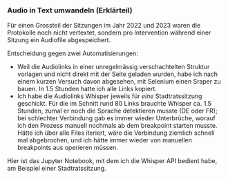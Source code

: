 ### Audio in Text umwandeln (Erklärteil)

Für einen Grossteil der Sitzungen im Jahr 2022 und 2023 waren die Protokolle noch nicht vertextet, sondern pro Intervention während einer Sitzung ein Audiofile abgespeichert.

Entscheidung gegen zwei Automatisierungen:
* Weil die Audiolinks in einer unregelmässig verschachtelten Struktur vorlagen und nicht direkt mit der Seite geladen wurden, habe ich nach einem kurzen Versuch davon abgesehen, mit Selenium einen Sraper zu bauen. In 1.5 Stunden hatte ich alle Links kopiert.
* Ich habe die Audiolinks Whisper jeweils für *eine* Stadtratssitzung geschickt. Für die im Schnitt rund 80 Links brauchte Whisper ca. 1.5 Stunden, zumal er noch die Sprache detektieren musste (DE oder FR); bei schlechter Verbindung gab es immer wieder Unterbrüche, worauf ich den Prozess manuell nochmals ab dem breakpoint starten musste. Hätte ich über alle Files iteriert, wäre die Verbindung ziemlich schnell mal abgebrochen, und ich hätte immer wieder von manuellen breakpoints aus operieren müssen.

Hier ist das Jupyter Notebook, mit dem ich die Whisper API bedient habe, am Beispiel einer Stadtratssitzung.
